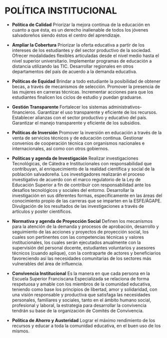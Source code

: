 # POLÍTICA INSTITUCIONAL

- **Política de Calidad**
Priorizar la mejora continua de la educación en cuanto a que ésta, es
un derecho inalienable de todos los jóvenes salvadoreños siendo
éstos el centro del aprendizaje.

- **Ampliar la Cobertura**
Priorizar la oferta educativa a partir de los intereses de los estudiantes
y del sector productivo de la sociedad.
Ofrecer modalidades flexibles articuladas desde el nivel medio hasta
el nivel superior universitario.
Implementar programas de educación a distancia utilizando las TIC.
Desarrollar regionales en otros departamentos del país de acuerdo a
la demanda educativa.

- **Políticas de Equidad**
Brindar a todo estudiante la posibilidad de obtener becas, a través de
mecanismos de selección.
Promover la presencia de las mujeres en carreras técnicas.
Incrementar acciones para que los estudiantes finalicen los ciclos de
estudio y puedan graduarse.

- **Gestión Transparente**
Fortalecer los sistemas administrativos-financieros.
Garantizar el uso transparente y eficiente de los recursos.
Establecer alianzas con el sector productivo y educativo del país.
Garantizar el manejo transparente y eficiente de los subsidios.

- **Políticas de Inversión**
Promover la inversión en educación a través de la venta de servicios
técnicos y de educación continua.
Gestionar convenios de cooperación técnica con organismos
nacionales e internacionales, así como con otros gobiernos.

- **Políticas y agenda de Investigación**
Realizar investigaciones Tecnológicas, de Cátedra e Institucionales con
responsabilidad que contribuyan, al enriquecimiento de la realidad
científica y social de la población salvadoreña.
Los investigadores realizarán el proceso investigativo de acuerdo con
el marco regulatorio de la Ley de Educación Superior a fin de contribuir
con responsabilidad ante los desafíos tecnológicos y sociales del
entorno.
Desarrollar la investigación en sus diferentes formas, específicamente
en las áreas del conocimiento propio de las carreras que se imparten
en la ESFE/ÁGAPE.
Divulgación de los resultados de las investigaciones a través de
artículos y poster científicos.

- **Normativa y agenda de Proyección Social**
Definen los mecanismos para la atención de la demanda y procesos de
aprobación, desarrollo y seguimiento de las acciones y proyectos de
proyección social, los cuales son pertinentes con las competencias
técnicas y valores institucionales, los cuales serán ejecutados
anualmente con la supervisión del personal docente, estudiantes
voluntarios y asesores técnicos (cuando aplique), con la contraparte de
actores y beneficiarios favoreciendo así las necesidades comunitarias
de los sectores más vulnerables del área de influencia.

- **Convivencia Institucional**
Es la manera en que cada persona en la Escuela Superior Franciscana
Especializada se relaciona de forma respetuosa y amable con los
miembros de la comunidad educativa, teniendo como base los
principios de libertad, amor y solidaridad, con una visión responsable y
productiva que satisfaga las necesidades personales, familiares y
sociales, tanto en el ámbito humano social, profesional y laboral, la
estrategia para desarrollar la convivencia tendrán su base de la
organización de Comités de Convivencia.

- **Política de Ahorro y Austeridad**
Lograr el máximo rendimiento de los recursos y educar a toda la
comunidad educativa, en el buen uso de los mismos.